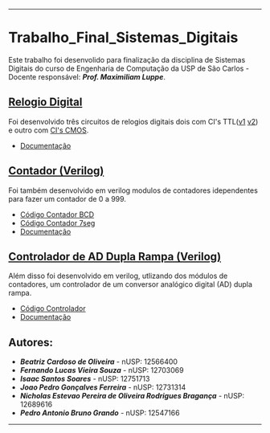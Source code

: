  ---

# Trabalho_Final_Sistemas_Digitais

 Este trabalho foi desenvolido para finalização da disciplina de Sistemas Digitais do curso de Engenharia de Computação da USP de São Carlos - Docente responsável: _**Prof. Maximiliam Luppe**_.
 
## <a href="/Relogio%20Digital/" target="_blank">Relogio Digital</a>

 Foi desenvolvido três circuitos de relogios digitais dois com CI's TTL(<a href="/Relogio Digital/Circuito_TTL/V1/Circuito_TTL_v1.PDF" target="_blank">v1</a> <a href="/Relogio Digital/Circuito_TTL/v2/Circuito_TTL_v2.PDF" target="_blank">v2</a>) e outro com <a href="/Relogio Digital/Circuito_CMOS/CMOS_Relogio.PDF" target="_blank">CI's CMOS</a>.

 * <a href="Relogio Digital/Relogio_Digital.pdf" target="_blank">Documentação</a> 

## <a href="/Contador999%20-%20Parte3/" target="_blank">Contador (Verilog)</a>

 Foi também desenvolvido em verilog modulos de contadores idependentes para fazer um contador de 0 a 999.

 * <a href="/Contador999%20-%20Parte3/contador999_BCD.v" target="_blank">Código Contador BCD</a>
 * <a href="/Contador999%20-%20Parte3/contador999_7seg.v" target="_blank">Código Contador 7seg</a>
 * <a href="/Contador999%20-%20Parte3/README.md" target="_blank">Documentação</a>

## <a href="/Controlador%20-%20Parte%204/" target="_blank">Controlador de AD Dupla Rampa (Verilog)</a>

 Além disso foi desenvolvido em verilog, utlizando dos módulos de contadores, um controlador de um conversor analógico digital (AD) dupla rampa.

 * <a href="/Controlador%20-%20Parte%204/controlador.v" target="_blank">Código Controlador</a>
 * <a href="/Controlador%20-%20Parte%204/README.md" target="_blank">Documentação</a>

## Autores:

 * _**Beatriz Cardoso de Oliveira**_ - nUSP: 12566400
 * _**Fernando Lucas Vieira Souza**_ - nUSP: 12703069
 * _**Isaac Santos Soares**_ - nUSP: 12751713
 * _**Joao Pedro Gonçalves Ferreira**_ - nUSP: 12731314
 * _**Nicholas Estevao Pereira de Oliveira Rodrigues Bragança**_ - nUSP: 12689616
 * _**Pedro Antonio Bruno Grando**_ - nUSP: 12547166
 ---
